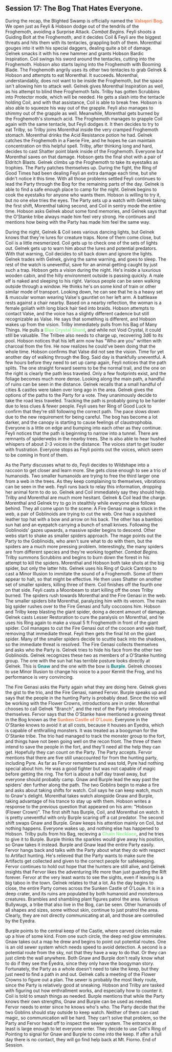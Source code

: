 ## Session 17: The Bog That Hates Everyone.

During the recap, the Blighted Swamp is officially named the <span style="color:coral">**Valsqori Bog**</span>. We open just as Feyli & Hobson dodge out of the tendrils of the Froghemoth, avoiding a Surprise Attack. *Combat Begins.* Feyli shoots a Guiding Bolt at the Froghemoth, and it decides Coil & Feyli are the biggest threats and hits them with its tentacles, grappling both of them. Morenthal gouges into it with his special daggers, dealing quite a bit of damage. Gelnek smacks it with his new hammer and grants Hobson Bardic Inspiration. Coil swings his sword around the tentacles, cutting into the Froghemoth. Hobson also starts laying into the Froghemoth with Booming Blade. The Froghemoth angrily uses its other two tentacles to grab Gelnek & Hobson and attempts to eat Morenthal. It succeeds. Morenthal, understandably, does not want to be inside the Froghemoth, but the space isn't allowing him to attack well. Gelnek gives Morenthal Inspiration as well, as his attempt to blind thee Froghemoth fails. Trilby has gotten Scrubbins into Protector mode, which will be needed. He gets a slash into the tentacle holding Coil, and with that assistance, Coil is able to break free. Hobson is also able to squeeze his way out of the grapple. Feyli also manages to shimmy out of the grapple as well. Meanwhile, Morenthal gets burned by the Froghemoth's stomach acid. The Froghemoth manages to grapple Coil again with the same tentacle, but Feyli dodges it. It then decides to try to eat Trilby, so Trilby joins Morenthal inside the very cramped Froghemoth stomach. Morenthal drinks the Acid Resistance potion he had. Gelnek catches the Froghemoth in a Faerie Fire, and he hopes he can maintain concentration on this helpful spell. Trilby, after thinking long and hard, decides to cast Shatter point blank inside of the Froghemoth. Everyone but Morenthal saves on that damage. Hobson gets the final shot with a pair of Eldritch Blasts. Gelnek climbs up the Froghemoth to take its eyestalks as trophies. The Party patches themselves up. During the fight, the Ring of Good Times had been dealing Feyli an extra damage each time, but she didn't notice it this time. With all those problems settled Feyli continues to lead the Party through the Bog for the remaining parts of the day. Gelnek is able to find a safe enough place to camp for the night. Gelnek begins to cook the eyestalks for anyone who wants them. Hobson is willing to try it, but no one else tries the eyes. The Party sets up a watch with Gelnek taking the first shift, Morenthal taking second, and Coil in sentry mode the entire time. Hobson asks Gelnek about some fond memories, and Gelnek says that the O'Stanke tribe always made him feel very strong. He continues and mentions how being with the Party has made him feel the same way. 

During the night, Gelnek & Coil sees various dancing lights, but Gelnek knows that they're lures for creature traps. None of them come close, but Coil is a little mesmerized. Coil gets up to check one of the sets of lights out. Gelnek gets up to warn him about the lures and potential predators. With that warning, Coil decides to sit back down and ignore the lights. Gelnek trades with Gelnek, giving the same warning, and goes to sleep. The rest of the watch is uneventful, save for an animal getting caught by just such a trap. Hobson gets a vision during the night. He's inside a luxurious wooden cabin, and the hilly environment outside is passing quickly. A male elf is naked and sleeping to his right. Various people can be seen walking outside through a window. He thinks he's on some kind of train or other similar mode of transport. Looking down, he can see that he is a heavy set & muscular woman wearing Valse's gauntlet on her left arm. A battleaxe rests against a chair nearby. Based on a nearby reflection, the woman is a female goliath with long black hair tied into braids. Hobson attempts to contact Valse, and the voice has a slightly different cadence but still recognizable as Valse. He says that something is different, and Hobson wakes up from the vision. Trilby immediately pulls from his Bag of Many Things. He pulls a <span style="color:lightgreen">**Blue Crystal Shard**</span>, and while not Void Crystal, it could still be valuable. The Trilbee also needs to charge up, recovering 3d6 to its pool. Hobson notices that his left arm now has "Who are you" written with charcoal from the fire. He now realizes he could've been doing that the whole time. Hobson confirms that Valse did not see the vision. Time for yet another day of walking through the Bog. Said day is thankfully uneventful. A few hours before they need to set up camp again, Feyli notices that the path splits. The one straight forward seems to be the normal trail, and the one on the right is clearly the path less traveled. Only a few footprints exist, and the foliage becomes much more dense. Looking along the main path, a handful of ruins can be seen in the distance. Gelnek recalls that a small handful of cities & castles were taken over long ago in the area. Gelnek gives the options of the paths to the Party for a vote. They unanimously decide to take the road less traveled. Tracking the path is probably going to be harder due to less clues & fewer people. Feyli uses her Ring of Good Luck to confirm that they're still following the correct path. The pace slows down due to the new requirement for being careful. The bog has become a lot darker, and the canopy is starting to cause feelings of claustrophobia. Everyone is a little on edge and bumping into each other as they continue. Feyli notices that the path is beginning to narrow into a tunnel. There are remnants of spiderwebs in the nearby trees. She is also able to hear hushed whispers of about 2-3 voices in the distance. The voices start to get louder with frustration. Everyone stops as Feyli points out the voices, which seem to be coming in front of them.

As the Party discusses what to do, Feyli decides to Wildshape into a raccoon to get closer and learn more. She gets close enough to see a trio of humanoids. Two smaller humanoids are trying to free the third larger one from a web in the trees. As they keep complaining to themselves, vibrations can be seen in the web. Feyli runs back to relay this information, dropping her animal form to do so. Gelnek and Coil immediately say they should help. Trilby and Morenthal are much more hesitant. Gelnek & Coil lead the charge. Morenthal and Gelnek try to go in stealthily while everyone else follows behind. They all come upon to the scene: A Fire Genasi mage is stuck in the web, a pair of Goblinoids are trying to cut the web. One has a squished leather top hat with a bow and arrow on his back. The other has a bamboo sun hat and an eyepatch carrying a bunch of small knives. Following the Goblinoids' gazes upwards, a massive spider begins to descend. Other webs start to shake as smaller spiders approach. The mage points out the Party to the Goblinoids, who aren't sure what to do with them, but the spiders are a much more pressing problem. Interestingly, the many spiders are from different species and they're working together. *Combat Begins.* Trilby summons Scrubbins and begins to burn down the forest in his attempt to kill the spiders. Morenthal and Hobson both take shots at the big spider, but only the latter hits. Gelnek uses his Ring of Quick Cantrips to cast a Minor Illusion to immitate the sound of a Froghemoth. Some of them appear to halt, so that might be effective. He then uses Shatter on another set of smaller spiders, killing three of them. Coil finishes off the fourth one on that side. Feyli casts a Moonbeam to start killing off the ones Trilby burned. The spiders rush towards Morenthal and the Fire Genasi in the web. The smaller spiders bite Morenthal, paralyzing him with its venom. The main big spider rushes over to the Fire Genasi and fully coccoons him. Hobson and Trilby keep blasting the giant spider, doing a decent amount of damage. Gelnek casts Lesser Restoration to cure the paralysis on Morenthal, and he uses his Ring again to make a visual 5 ft Froghemoth in front of the giant spider. Coil manages to cut the Fire Genasi out of the cocoon and web itself, removing that immediate threat. Feyli then gets the final hit on the giant spider. Many of the smaller spiders decide to scuttle back into the shadows, so the immediate threat is resolved. The Fire Genasi collects themselves and asks who the Party is. Gelnek tries to hide his face from the other two Goblinoids. Gelnek recognizes these two as members of a O'Stanke hunting group. The one with the sun hat has terrible posture looks directly at Gelnek. This is <span style="color:teal">**Gnaw**</span> and the one with the bow is <span style="color:teal">**Burple**</span>. Gelnek chooses to use Minor Illusion to change his voice to a poor Kermit the Frog, and his performance is very convincing.

The Fire Genasi asks the Party again what they are doing here. Gelnek gives the gist to the trio, and the Fire Genasi, named Fervor. Burple speaks up and says that the people in the hunting Party is probably dead. Since the trio will be working with the Flower Crowns, introductions are in order. Morenthal chooses to call Gelnek "Branch", and the rest of the Party introduce themselves. Fervor says that the O'Stanke have mentioned a growing threat in the Bog known as the <span style="color:coral">**Sunken Castle of O'Louie**</span>. Everyone in the O'Stanke knows to avoid it at all costs, because it houses an Eyedra, which is capable of enthralling monsters. It was treated as a boogyman for the O'Stanke tribe. The trio had managed to track the monster group to the fort, and things have not been going well on the recon front. The three of them intend to save the people in the fort, and they'll need all the help they can get. Hopefully they can count on the Party. The Party accepts. Fervor mentions that there are five still unaccounted for from the hunting party, including Pyre. As far as Fervor remembers and was told, Pyre had nothing special about him. He was a good fighter but was not capable of magic before getting the ring. The fort is about a half day travel away, but everyone should probably camp. Gnaw and Burple lead the way past the spiders' den further along the path. The two Goblins begin to make a fire and asks about taking shifts for watch. Coil says he can keep watch, much to Gnaw's delight. Morenthal takes watch alongside Gnaw and Burple, taking advantage of his trance to stay up with them. Hobson writes a response to the previous question that appeared on his arm: "Hobson (Flower Crown)". The first shift has Burple, Coil, and Morenthal on watch. It is pretty uneventful with only Burple scaring off a cat predator. The second shift swaps Gnaw and Burple. Gnaw keeps his attention mainly on Coil, but nothing happens. Everyone wakes up, and nothing else has happened to Hobson. Trilby pulls from his Bag, recieving a <span style="color:lightgreen">**Chain Necklace**</span>, and he tries to give it to Burple. Burple thinks the sparkles would give away his position, so Gnaw takes it instead. Burple and Gnaw lead the entire Party easily. Fervor hangs back and talks with the Party about what they do with respect to Artifact hunting. He's relieved that the Party wants to make sure the Artifacts get collected and given to the correct people for safekeeping. Fervor continues to hold out hope that the hunters are still alive, and Gelnek insights that Fervor likes the adventuring life more than just guarding the Rift forever. Fervor at the very least wants to see the sights, even if leaving is a big taboo in the town. Gelnek relates to that a lot. As the day begins to close, the entire Party comes across the Sunken Castle of O'Louie. It is in a deep crater, and its ruins are populated by both humanoid and monsterous creatures. Brambles and shambling plant figures patrol the area. Various Bullywugs, a tribe that also live in the Bog, can be seen. Other humanoids of all shapes and sizes, some without skin, continue to just pratrol the area. Clearly, they are not directly communicating at all, and those are controlled by the Eyedra.

Burple points to the central keep of the Castle, where carved circles make up a hive of some kind. From one such circle, the deep red glow emminates. Gnaw takes out a map he drew and begins to point out potential routes. One is an old sewer system which needs speed to avoid detection. A second is a potential route from the sky, not that they have a way to do that. Or they can just climb the wall anywhere. Both Gnaw and Burple don't really know what to do if they see the Eyedra, since they only have the boogyman story. Fortunately, the Party as a whole doesn't need to take the keep, but they just need to find a path in and out. Gelnek calls a meeting of the Flower Crowns to figure out a plan. The sewer is probably the most likely route, since the Party is relatively good at sneaking. Hobson and Trilby are tasked with figuring out how enthrallment works, and especially how to counter it. Coil is told to smash things as needed. Burple mentions that while the Party knows their own strengths, Gnaw and Burple can be used as needed. Fervor needs to enter since he knows who's who. The Party decide that the two Goblins should stay outside to keep watch. Neither of them can cast magic, so communication will be hard. They can't solve that problem, so the Party and Fervor head off to inspect the sewer system. The entrance at least is large enough to let everyone enter. They decide to use Coil's Ring of Pointing to signal for Gnaw and Burple to come into the keep. If after a full day there is no contact, they will go find help back at Mt. Fiorno. End of Session.